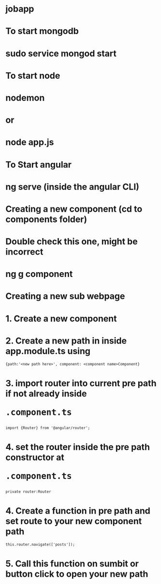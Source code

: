 # jobapp
#
# To start mongodb
# sudo service mongod start

# To start node
# nodemon
# or
# node app.js

# To Start angular
# ng serve (inside the angular CLI)

# Creating a new component (cd to components folder)
# Double check this one, might be incorrect
# ng g component <component name> 

# Creating a new sub webpage
# 1. Create a new component
# 2. Create a new path in inside app.module.ts using
    {path:'<new path here>', component: <component name>Component}
# 3. import router into current pre path if not already inside <pre path>.component.ts
    import {Router} from '@angular/router';
# 4. set the router inside the pre path constructor at <pre path>.component.ts
    private router:Router
# 4. Create a function in pre path and set route to your new component path
    this.router.navigate(['posts']);
# 5. Call this function on sumbit or button click to open your new path
